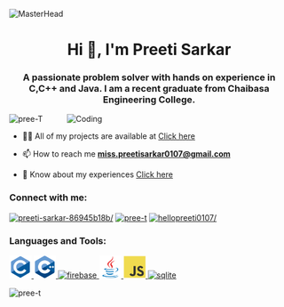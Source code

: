 ![MasterHead](https://resumespice.com/wp-content/uploads/2021/03/12.png)
<h1 align="center">Hi 👋, I'm Preeti Sarkar</h1>
<h3 align="center">A passionate problem solver with hands on experience in C,C++ and Java. I am a recent graduate from Chaibasa Engineering College.</h3>
<img align="right" alt="Coding" width="400" src="https://miro.medium.com/max/875/1*qdAW1TjCN57h1lbuuzvchg.gif">

<p align="left"> <img src="https://komarev.com/ghpvc/?username=pree-T&label=Profile%20views&color=0e75b6&style=flat" alt="pree-T" /> </p>



- 👨‍💻 All of my projects are available at [Click here](https://pree-t.github.io/portfolio/)

- 📫 How to reach me **miss.preetisarkar0107@gmail.com**

- 📄 Know about my experiences [Click here](https://drive.google.com/file/d/1-lBmF0R0UHXwYujKF9s00RX5UxA1gQdi/view?usp=sharing)

<h3 align="left">Connect with me:</h3>
<p align="left">
<a href="https://linkedin.com/in/preeti-sarkar-86945b18b/" target="blank"><img align="center" src="https://raw.githubusercontent.com/rahuldkjain/github-profile-readme-generator/master/src/images/icons/Social/linked-in-alt.svg" alt="preeti-sarkar-86945b18b/" height="30" width="40" /></a>
<a href="https://www.leetcode.com/pree-t" target="blank"><img align="center" src="https://raw.githubusercontent.com/rahuldkjain/github-profile-readme-generator/master/src/images/icons/Social/leet-code.svg" alt="pree-t" height="30" width="40" /></a>
<a href="https://auth.geeksforgeeks.org/user/hellopreeti0107/" target="blank"><img align="center" src="https://raw.githubusercontent.com/rahuldkjain/github-profile-readme-generator/master/src/images/icons/Social/geeks-for-geeks.svg" alt="hellopreeti0107/" height="30" width="40" /></a>
</p>

<h3 align="left">Languages and Tools:</h3>
<p align="left"> <a href="https://www.cprogramming.com/" target="_blank" rel="noreferrer"> <img src="https://raw.githubusercontent.com/devicons/devicon/master/icons/c/c-original.svg" alt="c" width="40" height="40"/> </a> <a href="https://www.w3schools.com/cpp/" target="_blank" rel="noreferrer"> <img src="https://raw.githubusercontent.com/devicons/devicon/master/icons/cplusplus/cplusplus-original.svg" alt="cplusplus" width="40" height="40"/> </a> <a href="https://firebase.google.com/" target="_blank" rel="noreferrer"> <img src="https://www.vectorlogo.zone/logos/firebase/firebase-icon.svg" alt="firebase" width="40" height="40"/> </a> <a href="https://www.java.com" target="_blank" rel="noreferrer"> <img src="https://raw.githubusercontent.com/devicons/devicon/master/icons/java/java-original.svg" alt="java" width="40" height="40"/> </a> <a href="https://developer.mozilla.org/en-US/docs/Web/JavaScript" target="_blank" rel="noreferrer"> <img src="https://raw.githubusercontent.com/devicons/devicon/master/icons/javascript/javascript-original.svg" alt="javascript" width="40" height="40"/> </a> <a href="https://www.sqlite.org/" target="_blank" rel="noreferrer"> <img src="https://www.vectorlogo.zone/logos/sqlite/sqlite-icon.svg" alt="sqlite" width="40" height="40"/> </a> </p>

<p><img align="center" src="https://github-readme-streak-stats.herokuapp.com/?user=pree-t&" alt="pree-t" /></p>
